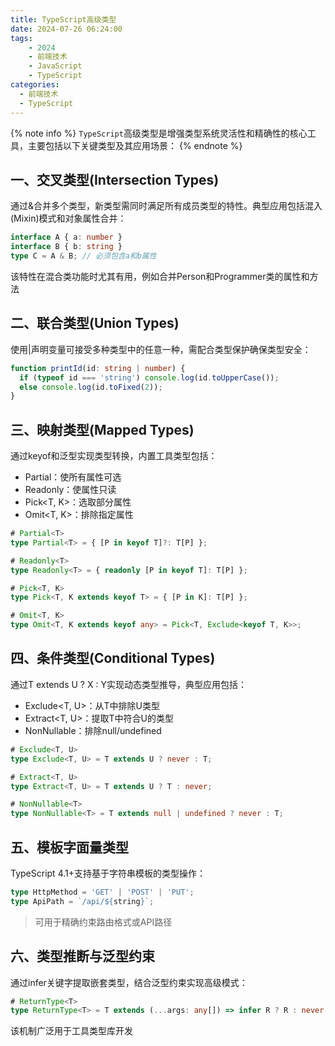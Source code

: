 ```yaml
---
title: TypeScript高级类型
date: 2024-07-26 06:24:00
tags: 
    - 2024
    - 前端技术
    - JavaScript
    - TypeScript
categories: 
  - 前端技术
  - TypeScript
---
```


{% note info %}
`TypeScript`高级类型是增强类型系统灵活性和精确性的核心工具，主要包括以下关键类型及其应用场景：
{% endnote %}

## 一、交叉类型(Intersection Types)
通过&合并多个类型，新类型需同时满足所有成员类型的特性。典型应用包括混入(Mixin)模式和对象属性合并：

```typescript
interface A { a: number }
interface B { b: string }
type C = A & B; // 必须包含a和b属性
```
该特性在混合类功能时尤其有用，例如合并Person和Programmer类的属性和方法
## 二、联合类型(Union Types)
使用|声明变量可接受多种类型中的任意一种，需配合类型保护确保类型安全：

```typescript
function printId(id: string | number) {
  if (typeof id === 'string') console.log(id.toUpperCase());
  else console.log(id.toFixed(2));
}
```

## 三、映射类型(Mapped Types)
通过keyof和泛型实现类型转换，内置工具类型包括：
- Partial<T>：使所有属性可选
- Readonly<T>：使属性只读
- Pick<T, K>：选取部分属性
- Omit<T, K>：排除指定属性
```typescript
# Partial<T> 
type Partial<T> = { [P in keyof T]?: T[P] }; 

# Readonly<T>
type Readonly<T> = { readonly [P in keyof T]: T[P] }; 

# Pick<T, K>
type Pick<T, K extends keyof T> = { [P in K]: T[P] };

# Omit<T, K>
type Omit<T, K extends keyof any> = Pick<T, Exclude<keyof T, K>>;
```

## 四、条件类型(Conditional Types)
通过T extends U ? X : Y实现动态类型推导，典型应用包括：
- Exclude<T, U>：从T中排除U类型
- Extract<T, U>：提取T中符合U的类型
- NonNullable<T>：排除null/undefined
```typescript
# Exclude<T, U>
type Exclude<T, U> = T extends U ? never : T;

# Extract<T, U>
type Extract<T, U> = T extends U ? T : never;

# NonNullable<T>
type NonNullable<T> = T extends null | undefined ? never : T;
```

## 五、模板字面量类型
TypeScript 4.1+支持基于字符串模板的类型操作：

```typescript
type HttpMethod = 'GET' | 'POST' | 'PUT';
type ApiPath = `/api/${string}`;
```
> 可用于精确约束路由格式或API路径

## 六、类型推断与泛型约束
通过infer关键字提取嵌套类型，结合泛型约束实现高级模式：
```typescript
# ReturnType<T>
type ReturnType<T> = T extends (...args: any[]) => infer R ? R : never;
```
该机制广泛用于工具类型库开发